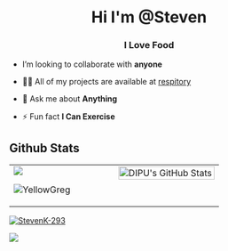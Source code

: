 <h1 align="center">Hi I'm @Steven</h1>
<h3 align="center">I Love Food</h3>

- I’m looking to collaborate with **anyone**

- 👨‍💻 All of my projects are available at [respitory](https://github.com/StevenK-293?tab=repositories)

- 💬 Ask me about **Anything**

- ⚡ Fun fact **I Can Exercise**


## Github Stats
<table><tr><td valign="top" width="50%">
<div align="left"><img src="https://github-readme-stats.vercel.app/api?username=StevenK-293&show_icons=true&count_private=true&hide_border=true&theme=dark" align="center"/></div>  

<p><img src="https://github-readme-streak-stats.herokuapp.com/?user=StevenK-293&theme=dark" alt="YellowGreg" /></p>

</td><td valign="top" width="50%">
  <img alt="DIPU's GitHub Stats" src="https://github-readme-stats.vercel.app/api/top-langs/?username=StevenK-293&langs_count=8&theme=dark" align="left" style="width:100%"/>
</td></tr></table>

<p align="left"> <a href="https://github.com/ryo-ma/github-profile-trophy"> <img src="https://github-profile-trophy.vercel.app/?username=StevenK-293&theme=discord" alt="StevenK-293" /></a></p>


![](https://komarev.com/ghpvc/?username=StevenK-293&style=plastic)
